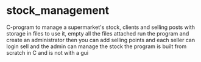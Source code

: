 # stock_management
C-program to manage a supermarket's stock, clients and selling posts with storage in files
to use it, empty all the files attached
run the program and create an administrator
then you can add selling points and each seller can login sell and the admin can manage the stock
the program is built from scratch in C and is not with a gui 
